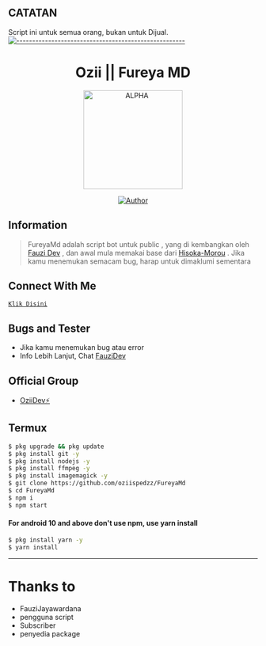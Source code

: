 ## CATATAN
Script ini untuk semua orang, bukan untuk Dijual.
[![-----------------------------------------------------](https://raw.githubusercontent.com/andreasbm/readme/master/assets/lines/colored.png)](#table-of-contents)

<h1 align="center">Ozii || Fureya MD</h1>

<p align="center">
<img src="https://telegra.ph/file/5361453b7995459b67357.jpg" alt="ALPHA" width="200"/>

</p>
<p align="center">
<a href="https://github.com/@oziispedzz"><img title="Author" src="https://img.shields.io/badge/AUTHOR-OZII-green?style=for-the-badge&logo=github"></a>
    
## Information
> FureyaMd adalah script bot untuk public , yang di kembangkan oleh [Fauzi Dev](https://youtube.com/@fauzijayawardana) , dan awal mula memakai base dari [Hisoka-Morou](http://github.com/DikaArdnt) .
> Jika kamu menemukan semacam bug, harap untuk dimaklumi sementara

## Connect With Me
[`Klik Disini`](https://wa.me/6289528652225)

## Bugs and Tester
* Jika kamu menemukan bug atau error
* Info Lebih Lanjut, Chat [FauziDev](https://wa.me/6289528652225) 

## Official Group 
- [OziiDev⚡](https://chat.whatsapp.com/B8wsbWCX5BEL8qVq6mlKq7)


## Termux
```bash
$ pkg upgrade && pkg update
$ pkg install git -y
$ pkg install nodejs -y
$ pkg install ffmpeg -y
$ pkg install imagemagick -y
$ git clone https://github.com/oziispedzz/FureyaMd
$ cd FureyaMd
$ npm i
$ npm start 
```
#### For android 10 and above don't use npm, use yarn install
```bash
$ pkg install yarn -y
$ yarn install
```
---------

# Thanks to 
* FauziJayawardana
* pengguna script
* Subscriber
* penyedia package
